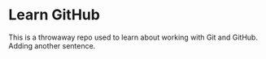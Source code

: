 # Learn GitHub

This is a throwaway repo used to learn about working with Git and GitHub.
Adding another sentence. 
